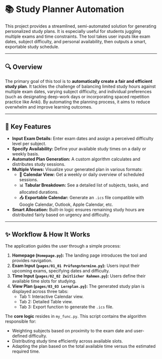 # 📚 Study Planner Automation

This project provides a streamlined, semi-automated solution for generating personalized study plans. It is especially useful for students juggling multiple exams and time constraints. The tool takes user inputs like exam dates, subject difficulty, and personal availability, then outputs a smart, exportable study schedule.

---

## 🔍 Overview

The primary goal of this tool is to **automatically create a fair and efficient study plan**. It tackles the challenge of balancing limited study hours against multiple exam dates, varying subject difficulty, and individual preferences (such as designating deep-work days or incorporating spaced repetition practice like Anki). By automating the planning process, it aims to reduce overwhelm and improve learning outcomes.

---

## 🎯 Key Features

-   **Input Exam Details:** Enter exam dates and assign a perceived difficulty level per subject.
-   **Specify Availability:** Define your available study times on a daily or weekly basis.
-   **Automated Plan Generation:** A custom algorithm calculates and distributes study sessions.
-   **Multiple Views:** Visualize your generated plan in various formats:
    -   📅 **Calendar View:** Get a weekly or daily overview of scheduled sessions.
    -   📊 **Tabular Breakdown:** See a detailed list of subjects, tasks, and allocated durations.
    -   📤 **Exportable Calendar:** Generate an `.ics` file compatible with Google Calendar, Outlook, Apple Calendar, etc.
-   **Smart Allocation:** Built-in logic ensures remaining study hours are distributed fairly based on urgency and difficulty.

---

## ✨ Workflow & How It Works

The application guides the user through a simple process:

1.  **Homepage (`Homepage.py`):** The landing page introduces the tool and provides navigation.
2.  **Exam Input (`pages/01_01 Prüfungstermine.py`):** Users input their upcoming exams, specifying dates and difficulty.
3.  **Time Input (`pages/02_02 Zeitlicher Rahmen.py`):** Users define their available time slots for studying.
4.  **View Plan (`pages/03_03 Lernplan.py`):** The generated study plan is displayed across three tabs:
    *   Tab 1: Interactive Calendar view.
    *   Tab 2: Detailed Table view.
    *   Tab 3: Export function to generate the `.ics` file.

The **core logic** resides in `my_func.py`. This script contains the algorithm responsible for:
-   Weighting subjects based on proximity to the exam date and user-defined difficulty.
-   Distributing study time efficiently across available slots.
-   Adapting the plan based on the total available time versus the estimated required time.

